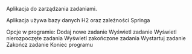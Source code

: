 Aplikacja do zarządzania zadaniami.

Aplikacja używa bazy danych H2 oraz zależności Springa

Opcje w programie:
Dodaj nowe zadanie
Wyświetl zadanie
Wyświetl nierozpoczęte zadania
Wyświetl zakończone zadania
Wystartuj zadanie
Zakończ zadanie
Koniec programu

